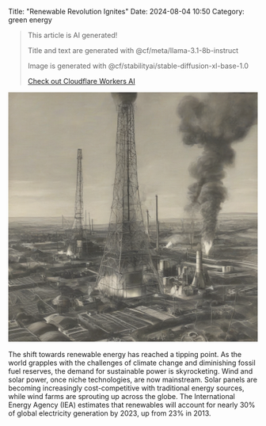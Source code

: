 Title: "Renewable Revolution Ignites"
Date: 2024-08-04 10:50
Category: green energy

> This article is AI generated!
> 
> Title and text are generated with @cf/meta/llama-3.1-8b-instruct
> 
> Image is generated with @cf/stabilityai/stable-diffusion-xl-base-1.0
> 
> [Check out Cloudflare Workers AI](https://developers.cloudflare.com/workers-ai/models/)


![Alt Text](images/2024-08-04-renewable-revolution-ignites.png)

The shift towards renewable energy has reached a tipping point. As the world grapples with the challenges of climate change and diminishing fossil fuel reserves, the demand for sustainable power is skyrocketing. Wind and solar power, once niche technologies, are now mainstream. Solar panels are becoming increasingly cost-competitive with traditional energy sources, while wind farms are sprouting up across the globe. The International Energy Agency (IEA) estimates that renewables will account for nearly 30% of global electricity generation by 2023, up from 23% in 2013.